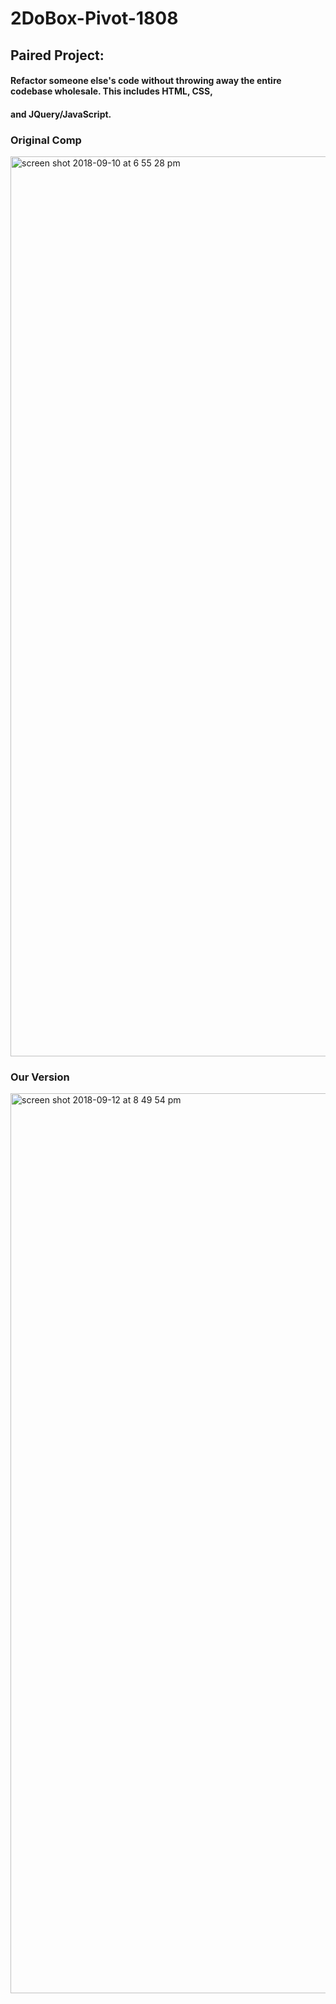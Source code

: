 # 2DoBox-Pivot-1808

## Paired Project:

#### Refactor someone else's code without throwing away the entire codebase wholesale. This includes HTML, CSS, 
#### and JQuery/JavaScript. 


### Original Comp

<img width="1440" alt="screen shot 2018-09-10 at 6 55 28 pm" src="https://user-images.githubusercontent.com/25753508/45331976-33ad0b80-b52b-11e8-8803-a7ffa719412d.png">

### Our Version

<img width="1440" alt="screen shot 2018-09-12 at 8 49 54 pm" src="https://user-images.githubusercontent.com/25753508/45464365-89b9b480-b6cd-11e8-9854-fcb13dceea01.png">




